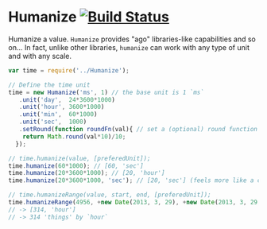 Humanize [![Build Status](https://drone.io/github.com/FGRibreau/humanize/status.png)](https://drone.io/github.com/FGRibreau/humanize/latest)
========

Humanize a value. `Humanize` provides "ago" libraries-like capabilities and so on...
In fact, unlike other libraries, `humanize` can work with any type of unit and with any scale.

```javascript
var time = require('../Humanize');

// Define the time unit
time = new Humanize('ms', 1) // the base unit is 1 `ms`
   .unit('day',  24*3600*1000)
   .unit('hour', 3600*1000)
   .unit('min',  60*1000)
   .unit('sec',  1000)
   .setRound(function roundFn(val){ // set a (optional) round function
    return Math.round(val*10)/10;
  });

// time.humanize(value, [preferedUnit]);
time.humanize(60*1000); // [60, 'sec']
time.humanize(20*3600*1000); // [20, 'hour']
time.humanize(20*3600*1000, 'sec'); // [20, 'sec'] (feels more like a conversion to me though)

// time.humanizeRange(value, start, end, [preferedUnit]);
time.humanizeRange(4956, +new Date(2013, 3, 29), +new Date(2013, 3, 29, 15, 47)));
// -> [314, 'hour']
// -> 314 'things' by `hour`

```
